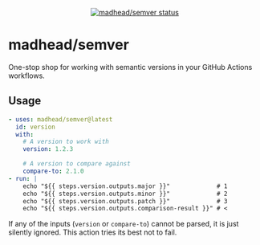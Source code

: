 <p align="center">
  <a href="https://github.com/madhead/semver/actions">
    <img alt="madhead/semver status" src="https://github.com/actions/madhead/semver/default/badge.svg">
  </a>
</p>

# madhead/semver

One-stop shop for working with semantic versions in your GitHub Actions workflows.

## Usage

```yml
- uses: madhead/semver@latest
  id: version
  with:
    # A version to work with
    version: 1.2.3

    # A version to compare against
    compare-to: 2.1.0
- run: |
    echo "${{ steps.version.outputs.major }}"             # 1
    echo "${{ steps.version.outputs.minor }}"             # 2
    echo "${{ steps.version.outputs.patch }}"             # 3
    echo "${{ steps.version.outputs.comparison-result }}" # <
```

If any of the inputs (`version` or `compare-to`) cannot be parsed, it is just silently ignored. This action tries its best not to fail.
